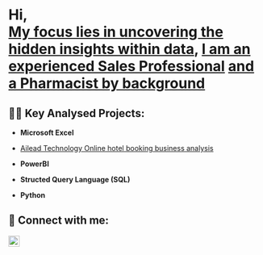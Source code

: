 <h1>Hi, <br/><a href="https://github.com/ogundele1"> My focus lies in uncovering the hidden insights within data</a>, <a href="https://www.linkedin.com/in/ogundele-olumide-solomon-b104b9a5/">I am an experienced Sales Professional</a> <a href="https://www.linkedin.com/in/ogundele-olumide-solomon-b104b9a5/">and a Pharmacist by background</a></h1>

<h2>👨‍💻 Key Analysed Projects:</h2>

- <b>Microsoft Excel</b>
- [Ailead Technology Online hotel booking business analysis](https://github.com/ogundele1/EXCEL-PROJECT)
- <b>PowerBI</b>
 
- <b>Structed Query Language (SQL)</b>
  
- <b>Python</b>



<h2> 🤳 Connect with me:</h2>


[<img align="left" alt="ogundele-olumide-solomon| LinkedIn" width="22px" src="https://cdn.jsdelivr.net/npm/simple-icons@v3/icons/linkedin.svg" />][linkedin]



[linkedin]: https://www.linkedin.com/in/ogundele-olumide-solomon-b104b9a5/

<!--
**ogundele1/ogundele1** is a ✨ _special_ ✨ repository because its `README.md` (this file) appears on your GitHub profile.

Here are some ideas to get you started:

- 🔭 I’m currently working on ...
- 🌱 I’m currently learning ...
- 👯 I’m looking to collaborate on ...
- 🤔 I’m looking for help with ...
- 💬 Ask me about ...
- 📫 How to reach me: ...
- 😄 Pronouns: ...
- ⚡ Fun fact: ...
-->
